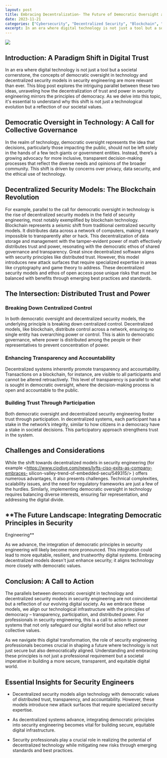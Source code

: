 ```yaml
---
layout: post
title: Embracing Decentralization- The Future of Democratic Oversight and Security Engineering
date: 2023-11-21
categories: ["Cybersecurity", "Decentralized Security", "Blockchain", "Democratic Oversight", "Security Engineering", "Transparency", "Distributed Trust", "Cryptography", "AI/ML Security", "Ethical Technology"]
excerpt: In an era where digital technology is not just a tool but a societal cornerstone, the concepts of democratic oversight in technology and decentralized security models in security engineering are more relevant than ever.
---
```

![](/images/DALL%C2%B7E+2023-11-15+15.46.21+-+A+conceptual+artwork+depicting+%27Embracing+Decentralization_+The+Future+of+Democratic+Oversight+and+Security+Engineering%27.+The+image+combines+elements+.png.avif)

## **Introduction: A Paradigm Shift in Digital Trust**

In an era where digital technology is not just a tool but a societal
cornerstone, the concepts of democratic oversight in technology and
decentralized security models in security engineering are more relevant than
ever. This blog post explores the intriguing parallel between these two ideas,
unraveling how the decentralization of trust and power in security engineering
mirrors the principles of democracy. As we delve into this topic, it's
essential to understand why this shift is not just a technological evolution
but a reflection of our societal values.

## **Democratic Oversight in Technology: A Call for Collective Governance**

In the realm of technology, democratic oversight represents the idea that
decisions, particularly those impacting the public, should not be left solely
in the hands of a few tech giants or government entities. Instead, there’s a
growing advocacy for more inclusive, transparent decision-making processes
that reflect the diverse needs and opinions of the broader community. This
shift is driven by concerns over privacy, data security, and the ethical use
of technology.

## **Decentralized Security Models: The Blockchain Revolution**

For example, parallel to the call for democratic oversight in technology is
the rise of decentralized security models in the field of security
engineering, most notably exemplified by blockchain technology. Blockchain
represents a seismic shift from traditional centralized security models. It
distributes data across a network of computers, making it nearly impossible to
transparently alter or hack. This decentralization of data storage and
management with the tamper-evident power of math effectively distributes trust
and power, resonating with the democratic ethos of shared governance and
transparency. Great since decentralized software aligns with security
principles like distributed trust. However, this model introduces new attack
surfaces that require specialized expertise in areas like cryptography and
game theory to address. These decentralized security models and ethos of open
access pose unique risks that must be balanced with benefits through emerging
best practices and standards.

## **The Intersection: Distributed Trust and Power**

### **Breaking Down Centralized Control**

In both democratic oversight and decentralized security models, the underlying
principle is breaking down centralized control. Decentralized models, like
blockchain, distribute control across a network, ensuring no single entity has
overarching power or control. This is akin to democratic governance, where
power is distributed among the people or their representatives to prevent
concentration of power.

### **Enhancing Transparency and Accountability**

Decentralized systems inherently promote transparency and accountability.
Transactions on a blockchain, for instance, are visible to all participants
and cannot be altered retroactively. This level of transparency is parallel to
what is sought in democratic oversight, where the decision-making process is
open and accountable to the public.

### **Building Trust Through Participation**

Both democratic oversight and decentralized security engineering foster trust
through participation. In decentralized systems, each participant has a stake
in the network’s integrity, similar to how citizens in a democracy have a
stake in societal decisions. This participatory approach strengthens trust in
the system.

## **Challenges and Considerations**

While the shift towards decentralized models in security engineering (for
example <https://www.ciodive.com/news/lyfts-ciso-exits-as-company-embraces-
silicon-valley-trend-of-embedded-secu/549315/> ) offers numerous advantages,
it also presents challenges. Technical complexities, scalability issues, and
the need for regulatory frameworks are just a few of the hurdles. Similarly,
implementing democratic oversight in technology requires balancing diverse
interests, ensuring fair representation, and addressing the digital divide.

## **The Future Landscape: Integrating Democratic Principles in Security
Engineering**

As we advance, the integration of democratic principles in security
engineering will likely become more pronounced. This integration could lead to
more equitable, resilient, and trustworthy digital systems. Embracing
decentralized models doesn't just enhance security; it aligns technology more
closely with democratic values.

## **Conclusion: A Call to Action**

The parallels between democratic oversight in technology and decentralized
security models in security engineering are not coincidental but a reflection
of our evolving digital society. As we embrace these models, we align our
technological infrastructure with the principles of democracy – transparency,
participation, and distributed power. For professionals in security
engineering, this is a call to action to pioneer systems that not only
safeguard our digital world but also reflect our collective values.

As we navigate this digital transformation, the role of security engineering
professionals becomes crucial in shaping a future where technology is not just
secure but also democratically aligned. Understanding and embracing these
principles is not just a professional requirement but a societal imperative in
building a more secure, transparent, and equitable digital world.

## **Essential Insights for Security Engineers**

  * Decentralized security models align technology with democratic values of distributed trust, transparency, and accountability. However, these models introduce new attack surfaces that require specialized security expertise.

  * As decentralized systems advance, integrating democratic principles into security engineering becomes vital for building secure, equitable digital infrastructure.

  * Security professionals play a crucial role in realizing the potential of decentralized technology while mitigating new risks through emerging standards and best practices.


